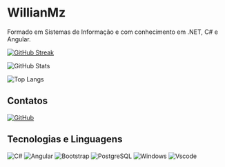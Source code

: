 # WillianMz

Formado em Sistemas de Informação e com conhecimento em .NET, C# e Angular.

[![GitHub Streak](https://streak-stats.demolab.com/?user=willianmz&theme=bear&background=000&border=30A3DC&dates=FFF)](https://git.io/streak-stats)

![GitHub Stats](https://github-readme-stats.vercel.app/api?username=willianmz&theme=transparent&bg_color=FFFAE3&border_color=F7567C&show_icons=true&icon_color=F7567C&title_color=000&text_color=F7567)

![Top Langs](https://github-readme-stats-git-masterrstaa-rickstaa.vercel.app/api/top-langs/?username=willianmz&bg_color=000&border_color=30A3DC&title_color=E94D5F&text_color=FFF)

## Contatos

[![GitHub](https://img.shields.io/badge/GitHub-F7567C?style=for-the-badge&logo=GitHub&logoColor=fff)](https://github.com/willianmz)


## Tecnologias e Linguagens 

![C#](https://img.shields.io/badge/C%23-239120?style=for-the-badge&logo=c-sharp&logoColor=white) 
![Angular](https://img.shields.io/badge/Angular-DD0031?style=for-the-badge&logo=angular&logoColor=white) 
![Bootstrap](https://img.shields.io/badge/-boostrap-0D1117?style=for-the-badge&logo=bootstrap&labelColor=0D1117) 
![PostgreSQL](https://img.shields.io/badge/PostgreSQL-000?style=for-the-badge&logo=postgresql) 
![Windows](https://img.shields.io/badge/Windows-000?style=for-the-badge&logo=windows&logoColor=2CA5E0) 
![Vscode](https://img.shields.io/badge/Vscode-007ACC?style=for-the-badge&logo=visual-studio-code&logoColor=white) 
